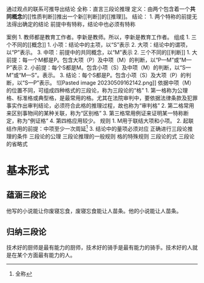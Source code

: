 通过观点的联系可推导出结论
全称：直言三段论推理
定义：由两个包含着一个**共同概念**的[[性质判断]]推出一个新[[判断]]的[[推理]]。
结论：
	1. 
两个特称的前提无法得出确定的结论
前提中有特称，结论中也必须有特称

案例
	1. 教师都是教育工作者。李新是教师。所以，李新是教育工作者。
组成
	1. 三个不同的[[概念]] 
		1. 小项：结论中的主项，以“S”表示
		2. 大项：结论中的谓项，以“P”表示。
		3. 中项：前提中的共同概念，以“M”表示
	2. 三个不同的[[判断]] 
		1. 大前提：每一个M都是P。包含大项（P）及中项（M）的判断，以“P—M”或“M—P”表示
		2. 小前提：每个S都是M。包含小项（S）及中项（M）的判断，以“S—M”或“M—S”。表示。
		3. 结论：每个S都是P。包含小项（S）及大项（P）的判断，以“S—P”表示。
![[Pasted image 20230509162142.png]] 
依据中项（M）的位置不同，可组成四种格式的三段论，称为三段论的“格”
	1. 第一格称为公理格、标准格或典型格，是最常用的格。尤其在法院审判中，要依据法律条款及犯罪事实作出审判结论，必须符合此格的推理过程，故也称为“审判格”
	2. 第二格常用来区别事物间的某种关联，称为“区别格”
	3. 第三格常用例证来证明某一特称断定，称为“例证格”
	4. 第四格应用较少。
规则
	1. M用于联结大项和小项。
	2. 起联结作用的前提：中项至少一次周延[^1]
	3. 结论中的量项必须对应
正确进行三段论推理的条件
三段论的公理
三段论推理的一般规则
格的特殊规则
三段论的式
三段论的省略式
# 基本形式
## 蕴涵三段论
他写的小说能让你废寝忘食，废寝忘食能让人苗条。他的小说能让人苗条。
## 归纳三段论
技术好的厨师是最有能力的厨师，技术好的骑手是最有能力的骑手。技术好的人就是在某个方面最有能力的人。


[^1]: 全称